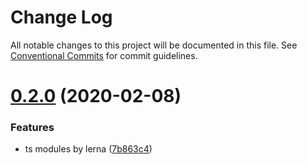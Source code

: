 # Change Log

All notable changes to this project will be documented in this file.
See [Conventional Commits](https://conventionalcommits.org) for commit guidelines.

# [0.2.0](https://github.com/echosoar/protpl/compare/v0.1.0...v0.2.0) (2020-02-08)


### Features

* ts modules by lerna ([7b863c4](https://github.com/echosoar/protpl/commit/7b863c4f81d3a34fe7b1c7fed399dd71cf878c11))
